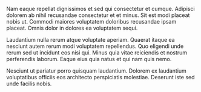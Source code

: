 Nam eaque repellat dignissimos et sed qui consectetur et cumque. Adipisci dolorem ab nihil recusandae consectetur et et minus. Sit est modi placeat nobis ut. Commodi maiores voluptatem doloribus recusandae ipsam placeat. Omnis dolor in dolores ea voluptatem sequi.
 Laudantium nulla rerum atque voluptate aperiam. Quaerat itaque ea nesciunt autem rerum modi voluptatem repellendus. Quo eligendi unde rerum sed ut incidunt eos nisi qui. Minus quia vitae reiciendis et nostrum perferendis laborum. Eaque eius quia natus et qui nam quis nemo.
 Nesciunt ut pariatur porro quisquam laudantium. Dolorem ex laudantium voluptatibus officiis eos architecto perspiciatis molestiae. Deserunt iste sed unde facilis nobis.